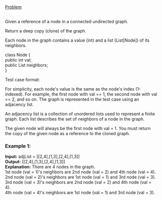 [Problem](https://leetcode.com/problems/clone-graph/description/?envType=study-plan-v2&envId=top-interview-150)<br/><br/>

Given a reference of a node in a connected undirected graph.<br/>

Return a deep copy (clone) of the graph.<br/>

Each node in the graph contains a value (int) and a list (List[Node]) of its neighbors.<br/>

class Node {<br/>
    public int val;<br/>
    public List<Node> neighbors;<br/>
}<br/>
 

Test case format:<br/>

For simplicity, each node's value is the same as the node's index (1-indexed). For example, the first node with val == 1, the second node with val == 2, and so on. The graph is represented in the test case using an adjacency list.<br/>

An adjacency list is a collection of unordered lists used to represent a finite graph. Each list describes the set of neighbors of a node in the graph.<br/>

The given node will always be the first node with val = 1. You must return the copy of the given node as a reference to the cloned graph.<br/>

### Example 1:

**Input:** adjList = [[2,4],[1,3],[2,4],[1,3]]<br/>
**Output:** [[2,4],[1,3],[2,4],[1,3]]<br/>
**Explanation:** There are 4 nodes in the graph.<br/>
1st node (val = 1)'s neighbors are 2nd node (val = 2) and 4th node (val = 4).<br/>
2nd node (val = 2)'s neighbors are 1st node (val = 1) and 3rd node (val = 3).<br/>
3rd node (val = 3)'s neighbors are 2nd node (val = 2) and 4th node (val = 4).<br/>
4th node (val = 4)'s neighbors are 1st node (val = 1) and 3rd node (val = 3).<br/>